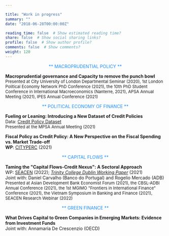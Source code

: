 ```yaml
---

title: "Work in progress"
summary: ""
date: "2018-06-28T00:00:00Z"

reading_time: false  # Show estimated reading time?
share: false  # Show social sharing links?
profile: false  # Show author profile?
comments: false  # Show comments?
weight: 120
---
```


<p align="center"><span style=color:DodgerBlue>** MACROPRUDENTIAL POLICY **</span></p> 

**Macroprudential governance and Capacity to remove the punch bowl**  
<font size="2">   Presented at City University of London Departmental Seminar (2020), 1st London Political Economy Network PhD Conference (2021), the 10th PhD Student Conference in International Macroeconomics (Nanterre, 2021), APSA Annual Meeting (2021), IPES Annual Conference (2021)  </font>  
  
<p align="center"><span style=color:DodgerBlue>** POLITICAL ECONOMY OF FINANCE **</span></p>
  
**Fueling or Leaning: Introducing a New Dataset of Credit Policies**  
Data: [Credit Policy Dataset](https://github.com/aczf099/academic-kickstart3/blob/c42f497d79d0d9955e8debcaae920433d84e00f8/content/home/Credit_pol_panel_public.xlsx)  
<font size="2">   Presented at the MPSA Annual Meeting (2021) </font>  

**Fiscal Policy as Credit Policy: A New Perspective on the Fiscal Spending vs. Market Trade-off**  
**WP**: [CITYPERC](https://researchcentres.city.ac.uk/__data/assets/pdf_file/0003/607701/CITYPERC-WPS-2021-04-Lepers.pdf) (2021)  
  
<p align="center"><span style=color:DodgerBlue>** CAPITAL FLOWS **</span></p>
 
**Taming the "Capital Flows-Credit Nexus": A Sectoral Approach**  
WP: [SEACEN](https://www.seacen.org/download.php?id=702001-100480) (2022); [*Trinity College Dublin Working Paper*](https://ideas.repec.org/p/tcd/tcduee/tep0921.html) (2021)  
Joint with: Daniel Carvalho (Banco do Portugal) and Rogelio Mercado (ADB)  
<font size="2">   Presented at Asian Development Bank Economist Forum (2021), the CBSL-ADBI Annual Conference (2021), the 1st MGIMO "Frontiers in International Finance" Conference (2021), the Vietnam Symposium in Banking and Finance (2021), SEACEN Research Webinar (2022)  </font> 

<p align="center"><span style=color:DodgerBlue>** GREEN FINANCE **</span></p>

**What Drives Capital to Green Companies in Emerging Markets: Evidence from Investment Funds**  
Joint with: Annamaria De Crescenzio (OECD) 
